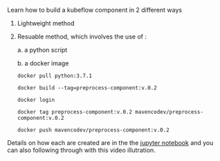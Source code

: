Learn how to build a kubeflow component in 2 different ways

1. Lightweight method

2. Resuable method, which involves the use of :

   a. a python script

   b. a docker image 
   
      `docker pull python:3.7.1`

      `docker build --tag=preprocess-component:v.0.2`

      `docker login`

      `docker tag preprocess-component:v.0.2 mavencodev/preprocess-component:v.0.2`

      `docker push mavencodev/preprocess-component:v.0.2`

Details on how each are created are in the the [jupyter notebook](https://github.com/MavenCode/KubeflowTraining/blob/master/Day%202/KubeflowComponentsAndPipeline/Labs/1_creatingPipelineComponents/Different%20ways%20to%20build%20a%20Kubeflow%20component%20.ipynb) and you can also following through with this video illutration.
